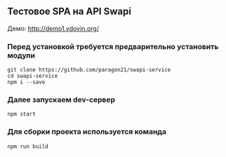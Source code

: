 ## Тестовое SPA на API Swapi
Демо: http://demo1.vdovin.org/ 
### Перед установкой требуется предварительно установить модули
```
git clone https://github.com/paragon21/swapi-service
cd swapi-service  
npm i --save
```
### Далее запускаем dev-сервер
```
npm start
```
### Для сборки проекта используется команда
```
npm run build
```
